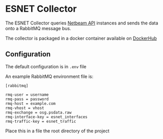 ESNET Collector
============

The ESNET Collector queries [Netbeam API](https://esnet-netbeam.appspot.com/) instances and sends the data onto a RabbitMQ message bus.

The collector is packaged in a docker container available on [DockerHub](https://hub.docker.com/r/sandci/esnet-collector)

## Configuration

The default configuration is in `.env` file 

An example RabbitMQ environment file is:

    [rabbitmq]

    rmq-user = username
    rmq-pass = password
    rmq-host = example.com
    rmq-vhost = vhost
    rmq-exchange = osg.psdata.raw
    rmq-interface-key = esnet_interfaces
    rmq-traffic-key = esnet_traffic

Place this in a file the root directory of the project

